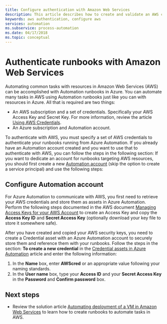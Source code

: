 ```yaml
---
title: Configure authentication with Amazon Web Services
description: This article describes how to create and validate an AWS credential for runbooks in Azure Automation managing AWS resources.
keywords: aws authentication, configure aws
services: automation
ms.subservice: process-automation
ms.date: 04/17/2018
ms.topic: conceptual
---
```

# Authenticate runbooks with Amazon Web Services

Automating common tasks with resources in Amazon Web Services (AWS) can be accomplished with Automation runbooks in Azure. You can automate many tasks in AWS using Automation runbooks just like you can with resources in Azure. All that is required are two things:

* An AWS subscription and a set of credentials. Specifically your AWS Access Key and Secret Key. For more information, review the article [Using AWS Credentials](https://docs.aws.amazon.com/powershell/latest/userguide/specifying-your-aws-credentials.html).
* An Azure subscription and Automation account.

To authenticate with AWS, you must specify a set of AWS credentials to authenticate your runbooks running from Azure Automation. If you already have an Automation account created and you want to use that to authenticate with AWS, you can follow the steps in the following section: If you want to dedicate an account for runbooks targeting AWS resources, you should first create a new [Automation account](automation-offering-get-started.md) (skip the option to create a service principal) and use the following steps:

## Configure Automation account

For Azure Automation to communicate with AWS, you first need to retrieve your AWS credentials and store them as assets in Azure Automation. Perform the following steps documented in the AWS document [Managing Access Keys for your AWS Account](https://docs.aws.amazon.com/general/latest/gr/managing-aws-access-keys.html) to create an Access Key and copy the **Access Key ID** and **Secret Access Key** (optionally download your key file to store it somewhere safe).

After you have created and copied your AWS security keys, you need to create a Credential asset with an Azure Automation account to securely store them and reference them with your runbooks. Follow the steps in the section: **To create a new credential** in the [Credential assets in Azure Automation](shared-resources/credentials.md#create-a-new-credential-asset-with-the-azure-portal) article and enter the following information:

1. In the **Name** box, enter **AWScred** or an appropriate value following your naming standards.
2. In the **User name** box, type your **Access ID** and your **Secret Access Key** in the **Password** and **Confirm password** box.

## Next steps

* Review the solution article [Automating deployment of a VM in Amazon Web Services](automation-scenario-aws-deployment.md) to learn how to create runbooks to automate tasks in AWS.
